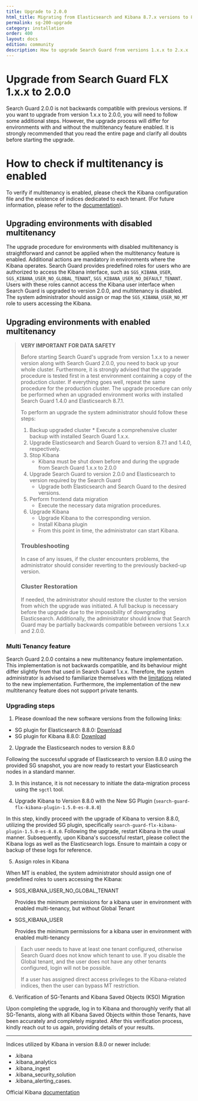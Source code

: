 ```yaml
---
title: Upgrade to 2.0.0
html_title: Migrating from Elasticsearch and Kibana 8.7.x versions to 8.8.0
permalink: sg-200-upgrade
category: installation
order: 400
layout: docs
edition: community
description: How to upgrade Search Guard from versions 1.x.x to 2.x.x
---
```

<!---
Copyright 2024 floragunn GmbH
-->

# Upgrade from Search Guard FLX 1.x.x to 2.0.0

Search Guard 2.0.0 is not backwards compatible with previous versions. If you want to upgrade from version 1.x.x to 2.0.0, you will need to follow some additional steps. However, the upgrade process will differ for environments with and without the multitenancy feature enabled. It is strongly recommended that you read the entire page and clarify all doubts before starting the upgrade.

# How to check if multitenancy is enabled
To verify if multitenancy is enabled, please check the Kibana configuration file and the existence of indices dedicated to each tenant.
(For future information, please refer to the [documentation](../_docs_kibana/kibana_multitenancy.md)).

## Upgrading environments with disabled multitenancy 
The upgrade procedure for environments with disabled multitenancy is straightforward and cannot be applied when the multitenancy feature is enabled. Additional actions are mandatory in environments where the Kibana operates. Search Guard provides predefined roles for users who are authorized to access the Kibana interface, such as `SGS_KIBANA_USER`, `SGS_KIBANA_USER_NO_GLOBAL_TENANT`, `SGS_KIBANA_USER_NO_DEFAULT_TENANT`. Users with these roles cannot access the Kibana user interface when Search Guard is upgraded to version 2.0.0, and multitenancy is disabled. The system administrator should assign or map the `SGS_KIBANA_USER_NO_MT` role to users accessing the Kibana.

## Upgrading environments with enabled multitenancy


> **VERY IMPORTANT FOR DATA SAFETY**                                                    
> 
> Before starting Search Guard's upgrade from version 1.x.x to a newer version along with Search Guard 2.0.0, you need to back up your whole cluster. Furthermore, it is strongly advised that the upgrade procedure is tested first in a test environment containing a copy of the production cluster. If everything goes well, repeat the same procedure for the production cluster. The upgrade procedure can only be performed when an upgraded environment works with installed Search Guard 1.4.0 and Elasticsearch 8.7.1.
> 
> To perform an upgrade the system administrator should follow these steps:
>  1. Backup upgraded cluster
      * Execute a comprehensive cluster backup with installed Search Guard 1.x.x.
> 2. Upgrade Elasticsearch and Search Guard to version 8.7.1 and 1.4.0, respectively.
> 3. Stop Kibana
>    * Kibana must be shut down before and during the upgrade from Search Guard 1.x.x to 2.0.0
> 4. Upgrade Search Guard to version 2.0.0 and Elasticsearch to version required by the Search Guard
>    * Upgrade both Elasticsearch and Search Guard to the desired versions.
> 4. Perform frontend data migration
>    * Execute the necessary data migration procedures.
> 5. Upgrade Kibana
>    * Upgrade Kibana to the corresponding version.
>    * Install Kibana plugin
>    * From this point in time, the administrator can start Kibana.
> ### Troubleshooting
> 
> In case of any issues, if the cluster encounters problems, the administrator should consider reverting to the previously backed-up version.
> 
> ### Cluster Restoration
> 
> If needed, the administrator should restore the cluster to the version from which the upgrade was initiated. A full backup is necessary before the upgrade due to the impossibility of downgrading Elasticsearch. Additionally, the administrator should know that Search Guard may be partially backwards compatible between versions 1.x.x and 2.0.0.

### Multi Tenancy feature

Search Guard 2.0.0 contains a new multitenancy feature implementation. This implementation is not backwards compatible, and its behaviour might differ slightly from that used in Search Guard 1.x.x. Therefore, the system administrator is advised to familiarize themselves with the [limitations](../_docs_kibana/kibana_multitenancy.md#limitations-of-multi-tenancy-implementation-in-searchguard-2xx) related to the new implementation. Furthermore, the implementation of the new multitenancy feature does not support private tenants.

### Upgrading steps

1. Please download the new software versions from the following links:

- SG plugin for Elasticsearch 8.8.0:
[Download](https://maven.search-guard.com//search-guard-flx-release/com/floragunn/search-guard-flx-elasticsearch-plugin/1.5.0-es-8.8.0/search-guard-flx-elasticsearch-plugin-1.5.0-es-8.8.0.zip)
- SG plugin for Kibana 8.8.0:
[Download](https://maven.search-guard.com/search-guard-flx-release/com/floragunn/search-guard-flx-kibana-plugin/1.5.0-es-8.8.0/search-guard-flx-kibana-plugin-1.5.0-es-8.8.0.zip)


2. Upgrade the Elasticsearch nodes to version 8.8.0

Following the successful upgrade of Elasticsearch to version 8.8.0 using the provided
SG snapshot, you are now ready to restart your Elasticsearch nodes in a standard manner.

3. In this instance, it is not necessary to initiate the data-migration process using the `sgctl` tool.


4. Upgrade Kibana to Version 8.8.0 with the New SG Plugin (`search-guard-flx-kibana-plugin-1.5.0-es-8.8.0`)

In this step, kindly proceed with the upgrade of Kibana to version 8.8.0, utilizing the provided SG plugin, specifically `search-guard-flx-kibana-plugin-1.5.0-es-8.8.0`.
Following the upgrade, restart Kibana in the usual manner. Subsequently, upon Kibana's successful restart, please collect the Kibana logs as well as the Elasticsearch logs. Ensure to maintain a copy or backup of these logs for reference.


5. Assign roles in Kibana

When MT is enabled, the system administrator should assign one of predefined roles to users accessing the Kibana:

* SGS_KIBANA_USER_NO_GLOBAL_TENANT

  Provides the minimum permissions for a kibana user in environment with enabled multi-tenancy, but without Global Tenant
* SGS_KIBANA_USER

  Provides the minimum permissions for a kibana user in environment with enabled multi-tenancy

> Each user needs to have at least one tenant configured, otherwise Search Guard
> does not know which tenant to use. If you disable the Global tenant,
> and the user does not have any other tenants configured, login will not be possible.
> 
> If a user has assigned direct access privileges to the Kibana-related indices, 
> then the user can bypass MT restriction.

6. Verification of SG-Tenants and Kibana Saved Objects (KSO) Migration

Upon completing the upgrade, log in to Kibana and thoroughly verify that all SG-Tenants, along with all Kibana Saved Objects within those Tenants, have been accurately and completely migrated.
After this verification process, kindly reach out to us again, providing details of your results.

---
Indices utilized by Kibana in version 8.8.0 or newer include: 
* .kibana 
* .kibana_analytics
* .kibana_ingest
* .kibana_security_solution
* .kibana_alerting_cases.

Official Kibana [documentation](https://www.elastic.co/guide/en/kibana/current/saved-object-migrations.html)